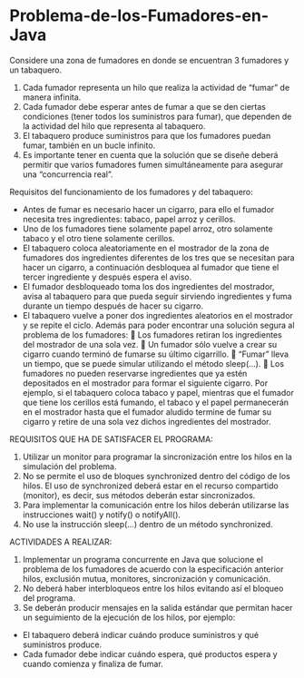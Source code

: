 # Problema-de-los-Fumadores-en-Java
Considere una zona de fumadores en donde se encuentran 3 fumadores y un tabaquero.  
1. Cada fumador representa un hilo que realiza la actividad de “fumar” de manera infinita. 
2. Cada fumador debe esperar antes de fumar a que se den ciertas condiciones (tener todos los suministros para fumar), que dependen de la actividad del hilo que representa al tabaquero. 
3. El tabaquero produce suministros para que los fumadores puedan fumar, también en un bucle infinito. 
4. Es importante tener en cuenta que la solución que se diseñe deberá permitir que varios fumadores fumen simultáneamente para asegurar una “concurrencia real”.  

Requisitos del funcionamiento de los fumadores y del tabaquero:  
* Antes de fumar es necesario hacer un cigarro, para ello el fumador necesita tres ingredientes: tabaco, papel arroz y cerillos. 
* Uno de los fumadores tiene solamente papel arroz, otro solamente tabaco y el otro tiene solamente cerillos. 
* El tabaquero coloca aleatoriamente en el mostrador de la zona de fumadores dos ingredientes diferentes de los tres que se necesitan para hacer un cigarro, a continuación desbloquea al fumador que tiene el tercer ingrediente y después espera el aviso. 
* El fumador desbloqueado toma los dos ingredientes del mostrador, avisa al tabaquero para que pueda seguir sirviendo ingredientes y fuma durante un tiempo después de hacer su cigarro. 
* El tabaquero vuelve a poner dos ingredientes aleatorios en el mostrador y se repite el ciclo.    Además para poder encontrar una solución segura al problema de los fumadores:   Los fumadores retiran los ingredientes del mostrador de una sola vez.  Un fumador sólo vuelve a crear su cigarro cuando terminó de fumarse su último cigarrillo.  “Fumar” lleva un tiempo, que se puede simular utilizando el método sleep(…).  Los fumadores no pueden reservarse ingredientes que ya estén depositados en el mostrador para formar el siguiente cigarro. Por ejemplo, si el tabaquero coloca tabaco y papel, mientras que el fumador que tiene los cerillos está fumando, el tabaco y el papel permanecerán en el mostrador hasta que el fumador aludido termine de fumar su cigarro y retire de una sola vez dichos ingredientes del mostrador.   

REQUISITOS QUE HA DE SATISFACER EL PROGRAMA:   
1. Utilizar un monitor para programar la sincronización entre los hilos en la simulación del problema. 
2. No se permite el uso de bloques synchronized dentro del código de los hilos. El uso de synchronized deberá estar en el recurso compartido (monitor), es decir, sus métodos deberán estar sincronizados. 
3.  Para implementar la comunicación entre los hilos deberán utilizarse las instrucciones wait() y notify() o notifyAll(). 
4. No use la instrucción sleep(…)  dentro de un método synchronized.   

ACTIVIDADES A REALIZAR:  
1. Implementar un programa concurrente en Java que solucione el problema de los fumadores de acuerdo con la especificación anterior  hilos, exclusión mutua, monitores, sincronización y comunicación. 
2. No deberá haber interbloqueos entre los hilos evitando así el bloqueo del programa. 
3. Se deberán producir mensajes en la salida estándar que permitan hacer un seguimiento de la ejecución de los hilos, por ejemplo: 
* El tabaquero deberá indicar cuándo produce suministros y qué suministros produce.
* Cada fumador debe indicar cuándo espera, qué productos espera y cuando comienza y finaliza de fumar. 
